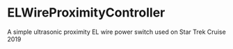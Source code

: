 # ELWireProximityController
A simple ultrasonic proximity EL wire power switch used on Star Trek Cruise 2019
